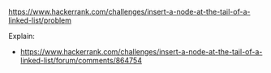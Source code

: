 https://www.hackerrank.com/challenges/insert-a-node-at-the-tail-of-a-linked-list/problem

Explain:

- https://www.hackerrank.com/challenges/insert-a-node-at-the-tail-of-a-linked-list/forum/comments/864754

